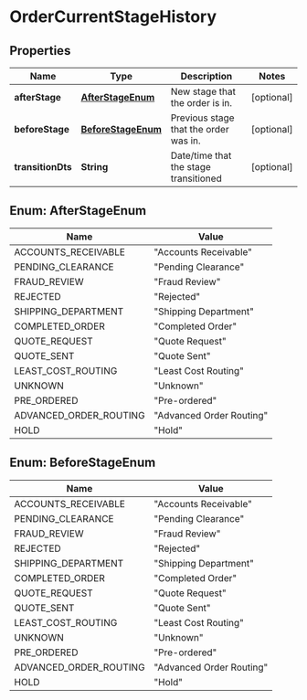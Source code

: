 

# OrderCurrentStageHistory


## Properties

| Name | Type | Description | Notes |
|------------ | ------------- | ------------- | -------------|
|**afterStage** | [**AfterStageEnum**](#AfterStageEnum) | New stage that the order is in. |  [optional] |
|**beforeStage** | [**BeforeStageEnum**](#BeforeStageEnum) | Previous stage that the order was in. |  [optional] |
|**transitionDts** | **String** | Date/time that the stage transitioned |  [optional] |



## Enum: AfterStageEnum

| Name | Value |
|---- | -----|
| ACCOUNTS_RECEIVABLE | &quot;Accounts Receivable&quot; |
| PENDING_CLEARANCE | &quot;Pending Clearance&quot; |
| FRAUD_REVIEW | &quot;Fraud Review&quot; |
| REJECTED | &quot;Rejected&quot; |
| SHIPPING_DEPARTMENT | &quot;Shipping Department&quot; |
| COMPLETED_ORDER | &quot;Completed Order&quot; |
| QUOTE_REQUEST | &quot;Quote Request&quot; |
| QUOTE_SENT | &quot;Quote Sent&quot; |
| LEAST_COST_ROUTING | &quot;Least Cost Routing&quot; |
| UNKNOWN | &quot;Unknown&quot; |
| PRE_ORDERED | &quot;Pre-ordered&quot; |
| ADVANCED_ORDER_ROUTING | &quot;Advanced Order Routing&quot; |
| HOLD | &quot;Hold&quot; |



## Enum: BeforeStageEnum

| Name | Value |
|---- | -----|
| ACCOUNTS_RECEIVABLE | &quot;Accounts Receivable&quot; |
| PENDING_CLEARANCE | &quot;Pending Clearance&quot; |
| FRAUD_REVIEW | &quot;Fraud Review&quot; |
| REJECTED | &quot;Rejected&quot; |
| SHIPPING_DEPARTMENT | &quot;Shipping Department&quot; |
| COMPLETED_ORDER | &quot;Completed Order&quot; |
| QUOTE_REQUEST | &quot;Quote Request&quot; |
| QUOTE_SENT | &quot;Quote Sent&quot; |
| LEAST_COST_ROUTING | &quot;Least Cost Routing&quot; |
| UNKNOWN | &quot;Unknown&quot; |
| PRE_ORDERED | &quot;Pre-ordered&quot; |
| ADVANCED_ORDER_ROUTING | &quot;Advanced Order Routing&quot; |
| HOLD | &quot;Hold&quot; |



